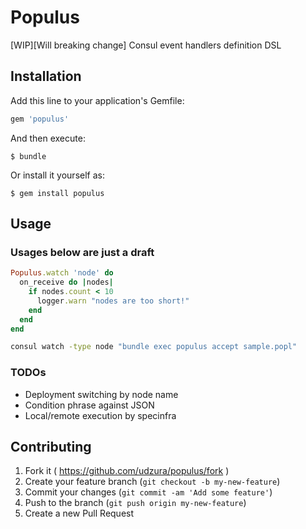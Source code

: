 # Populus

[WIP][Will breaking change] Consul event handlers definition DSL

## Installation

Add this line to your application's Gemfile:

```ruby
gem 'populus'
```

And then execute:

    $ bundle

Or install it yourself as:

    $ gem install populus

## Usage

### Usages below are just a draft

```ruby
Populus.watch 'node' do
  on_receive do |nodes|
    if nodes.count < 10
	  logger.warn "nodes are too short!"
	end
  end
end
```

```bash
consul watch -type node "bundle exec populus accept sample.popl"
```

### TODOs

* Deployment switching by node name
* Condition phrase against JSON
* Local/remote execution by specinfra

## Contributing

1. Fork it ( https://github.com/udzura/populus/fork )
2. Create your feature branch (`git checkout -b my-new-feature`)
3. Commit your changes (`git commit -am 'Add some feature'`)
4. Push to the branch (`git push origin my-new-feature`)
5. Create a new Pull Request
